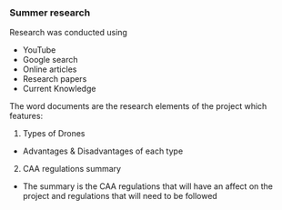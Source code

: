 ### Summer research

Research was conducted using 

- YouTube
- Google search
- Online articles
- Research papers
- Current Knowledge

The word documents are the research elements of the project which features:

1. Types of Drones
- Advantages & Disadvantages of each type

2. CAA regulations summary
- The summary is the CAA regulations that will have an affect on the project and regulations that will need to be followed

